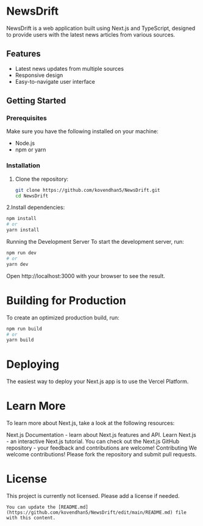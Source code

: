 # NewsDrift

NewsDrift is a web application built using Next.js and TypeScript, designed to provide users with the latest news articles from various sources.

## Features

- Latest news updates from multiple sources
- Responsive design
- Easy-to-navigate user interface

## Getting Started

### Prerequisites

Make sure you have the following installed on your machine:
- Node.js
- npm or yarn

### Installation

1. Clone the repository:
   ```bash
   git clone https://github.com/kovendhan5/NewsDrift.git
   cd NewsDrift
   ```
2.Install dependencies:
 ```bash
npm install
# or
yarn install
 ```
Running the Development Server
To start the development server, run:

 ```bash
npm run dev
# or
yarn dev
 ```
Open http://localhost:3000 with your browser to see the result.

# Building for Production
To create an optimized production build, run:

 ```bash
npm run build
# or
yarn build
 ```
# Deploying
The easiest way to deploy your Next.js app is to use the Vercel Platform.

# Learn More
To learn more about Next.js, take a look at the following resources:

Next.js Documentation - learn about Next.js features and API.
Learn Next.js - an interactive Next.js tutorial.
You can check out the Next.js GitHub repository - your feedback and contributions are welcome!
Contributing
We welcome contributions! Please fork the repository and submit pull requests.

# License
This project is currently not licensed. Please add a license if needed.

 ```Code
You can update the [README.md](https://github.com/kovendhan5/NewsDrift/edit/main/README.md) file with this content.
 ```
